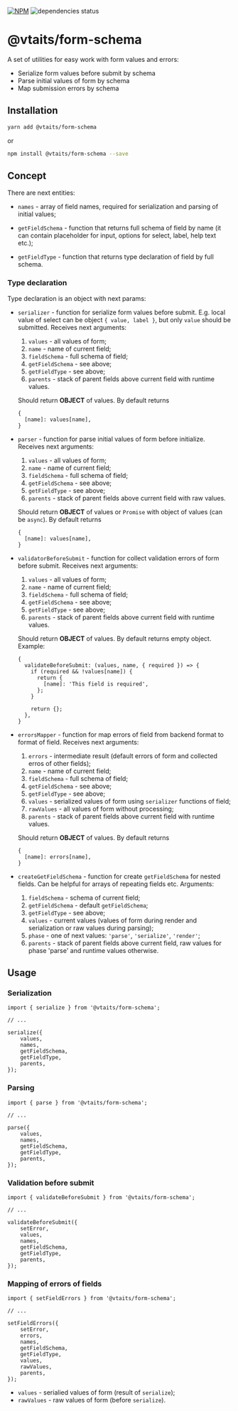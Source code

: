 [![NPM](https://img.shields.io/npm/v/@vtaits/form-schema.svg)](https://www.npmjs.com/package/@vtaits/form-schema)
![dependencies status](https://img.shields.io/librariesio/release/npm/@vtaits/form-schema)

# @vtaits/form-schema

A set of utilities for easy work with form values and errors:

- Serialize form values before submit by schema
- Parse initial values of form by schema
- Map submission errors by schema

## Installation

```bash
yarn add @vtaits/form-schema
```

or

```bash
npm install @vtaits/form-schema --save
```

## Concept

There are next entities:

- `names` - array of field names, required for serialization and parsing of initial values;

- `getFieldSchema` - function that returns full schema of field by name (it can contain placeholder for input, options for select, label, help text etc.);

- `getFieldType` - function that returns type declaration of field by full schema.

### Type declaration

Type declaration is an object with next params:

- `serializer` - function for serialize form values before submit. E.g. local value of select can be object `{ value, label }`, but only `value` should be submitted. Receives next arguments:

  1. `values` - all values of form;
  2. `name` - name of current field;
  3. `fieldSchema` - full schema of field;
  4. `getFieldSchema` - see above;
  5. `getFieldType` - see above;
  6. `parents` - stack of parent fields above current field with runtime values.

  Should return **OBJECT** of values. By default returns

  ```
  {
    [name]: values[name],
  }
  ```

- `parser` - function for parse initial values of form before initialize. Receives next arguments:

  1. `values` - all values of form;
  2. `name` - name of current field;
  3. `fieldSchema` - full schema of field;
  4. `getFieldSchema` - see above;
  5. `getFieldType` - see above;
  6. `parents` - stack of parent fields above current field with raw values.

  Should return **OBJECT** of values or `Promise` with object of values (can be `async`). By default returns

  ```
  {
    [name]: values[name],
  }
  ```

- `validatorBeforeSubmit` - function for collect validation errors of form before submit. Receives next arguments:

  1. `values` - all values of form;
  2. `name` - name of current field;
  3. `fieldSchema` - full schema of field;
  4. `getFieldSchema` - see above;
  5. `getFieldType` - see above;
  6. `parents` - stack of parent fields above current field with runtime values.

  Should return **OBJECT** of values. By default returns empty object. Example:

  ```
  {
    validateBeforeSubmit: (values, name, { required }) => {
      if (required && !values[name]) {
        return {
          [name]: 'This field is required',
        };
      }

      return {};
    },
  }
  ```

- `errorsMapper` - function for map errors of field from backend format to format of field. Receives next arguments:

  1. `errors` - intermediate result (default errors of form and collected erros of other fields);
  2. `name` - name of current field;
  3. `fieldSchema` - full schema of field;
  4. `getFieldSchema` - see above;
  5. `getFieldType` - see above;
  6. `values` - serialized values of form using `serializer` functions of field;
  7. `rawValues` - all values of form without processing;
  8. `parents` - stack of parent fields above current field with runtime values.

  Should return **OBJECT** of values. By default returns

  ```
  {
    [name]: errors[name],
  }
  ```

- `createGetFieldSchema` - function for create `getFieldSchema` for nested fields. Can be helpful for arrays of repeating fields etc. Arguments:

  1. `fieldSchema` - schema of current field;
  2. `getFieldSchema` - default `getFieldSchema`;
  3. `getFieldType` - see above;
  4. `values` - current values (values of form during render and serialization or raw values during parsing);
  5. `phase` - one of next values: `'parse'`, `'serialize'`, `'render'`;
  6. `parents` - stack of parent fields above current field, raw values for phase 'parse' and runtime values otherwise.

## Usage

### Serialization

```tsx
import { serialize } from '@vtaits/form-schema';

// ...

serialize({
	values,
	names,
	getFieldSchema,
	getFieldType,
	parents,
});
```

### Parsing

```tsx
import { parse } from '@vtaits/form-schema';

// ...

parse({
	values,
	names,
	getFieldSchema,
	getFieldType,
	parents,
});
```

### Validation before submit

```tsx
import { validateBeforeSubmit } from '@vtaits/form-schema';

// ...

validateBeforeSubmit({
	setError,
	values,
	names,
	getFieldSchema,
	getFieldType,
	parents,
});
```

### Mapping of errors of fields

```tsx
import { setFieldErrors } from '@vtaits/form-schema';

// ...

setFieldErrors({
	setError,
	errors,
	names,
	getFieldSchema,
	getFieldType,
	values,
	rawValues,
	parents,
});
```

- `values` - serialied values of form (result of `serialize`);
- `rawValues` - raw values of form (before `serialize`).
